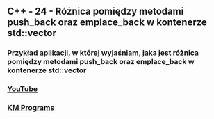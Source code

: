 ## C++ - 24 - Różnica pomiędzy metodami push_back oraz emplace_back w kontenerze std::vector

### Przykład aplikacji, w której wyjaśniam, jaka jest różnica pomiędzy metodami push_back oraz emplace_back w kontenerze std::vector

### [YouTube](https://www.youtube.com/watch?v=n-DC9WU6sFQ&list=PLCXqHvi_kahyB8qML9C9f9AhilkEe8M0b&index=24&ab_channel=KMPROGRAMSKrzysztofMakowski)
### [KM Programs](https://km-programs.pl/)